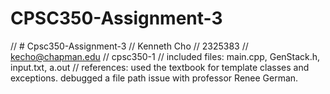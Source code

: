 # CPSC350-Assignment-3
// # Cpsc350-Assignment-3
// Kenneth Cho
// 2325383
// kecho@chapman.edu
// cpsc350-1
// included files: main.cpp, GenStack.h, input.txt, a.out
// references: used the textbook for template classes and exceptions. debugged a file path issue with professor Renee German.
